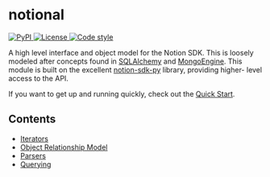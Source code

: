 # notional #

<a href="https://pypi.org/project/notional">
    <img src="https://img.shields.io/pypi/v/notional.svg" alt="PyPI">
</a>
<a href="LICENSE">
    <img src="https://img.shields.io/github/license/jheddings/notional" alt="License">
</a>
<a href="https://github.com/ambv/black">
    <img src="https://img.shields.io/badge/code%20style-black-black" alt="Code style">
</a>

A high level interface and object model for the Notion SDK.  This is loosely modeled
after concepts found in [SQLAlchemy](http://www.sqlalchemy.org) and
[MongoEngine](http://mongoengine.org).  This module is built on the excellent
[notion-sdk-py](https://github.com/ramnes/notion-sdk-py) library, providing higher-
level access to the API.

If you want to get up and running quickly, check out the [Quick Start](quick.md).

## Contents ##

* [Iterators](iterators.md)
* [Object Relationship Model](orm.md)
* [Parsers](parser.md)
* [Querying](query.md)